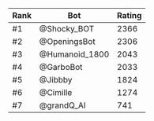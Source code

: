 Rank|Bot|Rating
---|---|---
#1|@Shocky_BOT|2366
#2|@OpeningsBot|2306
#3|@Humanoid_1800|2043
#4|@GarboBot|2033
#5|@Jibbby|1824
#6|@Cimille|1274
#7|@grandQ_AI|741
